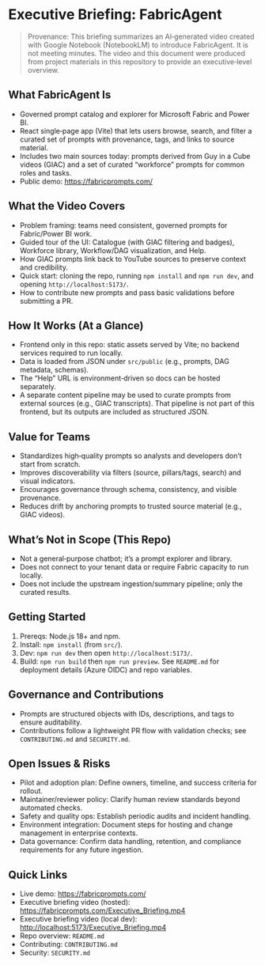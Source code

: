 # Executive Briefing: FabricAgent

> Provenance: This briefing summarizes an AI‑generated video created with Google Notebook (NotebookLM) to introduce FabricAgent. It is not meeting minutes. The video and this document were produced from project materials in this repository to provide an executive‑level overview.

## What FabricAgent Is

- Governed prompt catalog and explorer for Microsoft Fabric and Power BI.
- React single‑page app (Vite) that lets users browse, search, and filter a curated set of prompts with provenance, tags, and links to source material.
- Includes two main sources today: prompts derived from Guy in a Cube videos (GIAC) and a set of curated “workforce” prompts for common roles and tasks.
- Public demo: <https://fabricprompts.com/>

## What the Video Covers

- Problem framing: teams need consistent, governed prompts for Fabric/Power BI work.
- Guided tour of the UI: Catalogue (with GIAC filtering and badges), Workforce library, Workflow/DAG visualization, and Help.
- How GIAC prompts link back to YouTube sources to preserve context and credibility.
- Quick start: cloning the repo, running `npm install` and `npm run dev`, and opening `http://localhost:5173/`.
- How to contribute new prompts and pass basic validations before submitting a PR.

## How It Works (At a Glance)

- Frontend only in this repo: static assets served by Vite; no backend services required to run locally.
- Data is loaded from JSON under `src/public` (e.g., prompts, DAG metadata, schemas).
- The “Help” URL is environment‑driven so docs can be hosted separately.
- A separate content pipeline may be used to curate prompts from external sources (e.g., GIAC transcripts). That pipeline is not part of this frontend, but its outputs are included as structured JSON.

## Value for Teams

- Standardizes high‑quality prompts so analysts and developers don’t start from scratch.
- Improves discoverability via filters (source, pillars/tags, search) and visual indicators.
- Encourages governance through schema, consistency, and visible provenance.
- Reduces drift by anchoring prompts to trusted source material (e.g., GIAC videos).

## What’s Not in Scope (This Repo)

- Not a general‑purpose chatbot; it’s a prompt explorer and library.
- Does not connect to your tenant data or require Fabric capacity to run locally.
- Does not include the upstream ingestion/summary pipeline; only the curated results.

## Getting Started

1) Prereqs: Node.js 18+ and npm.
2) Install: `npm install` (from `src/`).
3) Dev: `npm run dev` then open `http://localhost:5173/`.
4) Build: `npm run build` then `npm run preview`.
See `README.md` for deployment details (Azure OIDC) and repo variables.

## Governance and Contributions

- Prompts are structured objects with IDs, descriptions, and tags to ensure auditability.
- Contributions follow a lightweight PR flow with validation checks; see `CONTRIBUTING.md` and `SECURITY.md`.

## Open Issues & Risks

- Pilot and adoption plan: Define owners, timeline, and success criteria for rollout.
- Maintainer/reviewer policy: Clarify human review standards beyond automated checks.
- Safety and quality ops: Establish periodic audits and incident handling.
- Environment integration: Document steps for hosting and change management in enterprise contexts.
- Data governance: Confirm data handling, retention, and compliance requirements for any future ingestion.

## Quick Links

- Live demo: <https://fabricprompts.com/>
- Executive briefing video (hosted): <https://fabricprompts.com/Executive_Briefing.mp4>
- Executive briefing video (local dev): <http://localhost:5173/Executive_Briefing.mp4>
- Repo overview: `README.md`
- Contributing: `CONTRIBUTING.md`
- Security: `SECURITY.md`
